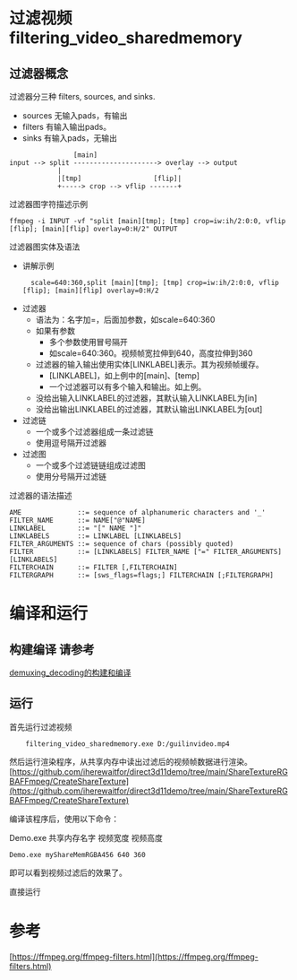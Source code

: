 # 过滤视频 filtering_video_sharedmemory
## 过滤器概念

过滤器分三种 filters, sources, and sinks.
- sources 无输入pads，有输出
- filters 有输入输出pads。
- sinks   有输入pads，无输出

```
                [main]
input --> split ---------------------> overlay --> output
            |                             ^
            |[tmp]                  [flip]|
            +-----> crop --> vflip -------+
```

过滤器图字符描述示例
```
ffmpeg -i INPUT -vf "split [main][tmp]; [tmp] crop=iw:ih/2:0:0, vflip [flip]; [main][flip] overlay=0:H/2" OUTPUT
```
过滤器图实体及语法
- 讲解示例
  ```
    scale=640:360,split [main][tmp]; [tmp] crop=iw:ih/2:0:0, vflip [flip]; [main][flip] overlay=0:H/2
  ```
- 过滤器
  - 语法为：名字加=，后面加参数，如scale=640:360
  - 如果有参数
    - 多个参数使用冒号隔开
    - 如scale=640:360。视频帧宽拉伸到640，高度拉伸到360
  - 过滤器的输入输出使用实体[LINKLABEL]表示。其为视频帧缓存。
    - [LINKLABEL]，如上例中的[main]、[temp]
    - 一个过滤器可以有多个输入和输出。如上例。
  - 没给出输入LINKLABEL的过滤器，其默认输入LINKLABEL为[in]
  - 没给出输出LINKLABEL的过滤器，其默认输出LINKLABEL为[out]
- 过滤链
  - 一个或多个过滤器组成一条过滤链
  - 使用逗号隔开过滤器
- 过滤图
  - 一个或多个过滤链链组成过滤图
  - 使用分号隔开过滤链

过滤器的语法描述 
```
AME              ::= sequence of alphanumeric characters and '_'
FILTER_NAME      ::= NAME["@"NAME]
LINKLABEL        ::= "[" NAME "]"
LINKLABELS       ::= LINKLABEL [LINKLABELS]
FILTER_ARGUMENTS ::= sequence of chars (possibly quoted)
FILTER           ::= [LINKLABELS] FILTER_NAME ["=" FILTER_ARGUMENTS] [LINKLABELS]
FILTERCHAIN      ::= FILTER [,FILTERCHAIN]
FILTERGRAPH      ::= [sws_flags=flags;] FILTERCHAIN [;FILTERGRAPH]
```
# 编译和运行
## 构建编译 请参考
[demuxing_decoding的构建和编译](https://github.com/iherewaitfor/FFmpegDemos/blob/main/examples/demuxing_decoding/README.md#%E7%BC%96%E8%AF%91%E5%92%8C%E8%BF%90%E8%A1%8C-how-to-run)
## 运行
首先运行过滤视频
```
    filtering_video_sharedmemory.exe D:/guilinvideo.mp4
```

然后运行渲染程序，从共享内存中读出过滤后的视频帧数据进行渲染。
[https://github.com/iherewaitfor/direct3d11demo/tree/main/ShareTextureRGBAFFmpeg/CreateShareTexture](https://github.com/iherewaitfor/direct3d11demo/tree/main/ShareTextureRGBAFFmpeg/CreateShareTexture)

编译该程序后，使用以下命令：

Demo.exe 共享内存名字 视频宽度 视频高度

```
Demo.exe myShareMemRGBA456 640 360
```
即可以看到视频过滤后的效果了。

直接运行

# 参考
[https://ffmpeg.org/ffmpeg-filters.html](https://ffmpeg.org/ffmpeg-filters.html)